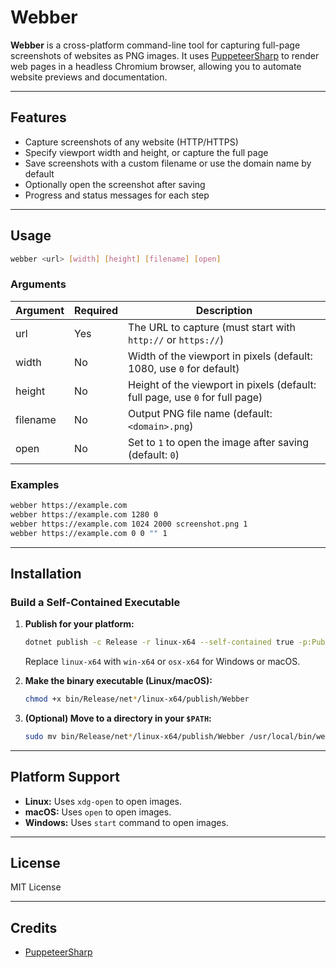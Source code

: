# Webber

**Webber** is a cross-platform command-line tool for capturing full-page screenshots of websites as PNG images. It uses [PuppeteerSharp](https://github.com/hardkoded/puppeteer-sharp) to render web pages in a headless Chromium browser, allowing you to automate website previews and documentation.

---

## Features

- Capture screenshots of any website (HTTP/HTTPS)
- Specify viewport width and height, or capture the full page
- Save screenshots with a custom filename or use the domain name by default
- Optionally open the screenshot after saving
- Progress and status messages for each step

---

## Usage

```sh
webber <url> [width] [height] [filename] [open]
```

### Arguments

| Argument   | Required | Description                                                                                  |
|------------|----------|----------------------------------------------------------------------------------------------|
| url        | Yes      | The URL to capture (must start with `http://` or `https://`)                                 |
| width      | No       | Width of the viewport in pixels (default: 1080, use `0` for default)                         |
| height     | No       | Height of the viewport in pixels (default: full page, use `0` for full page)                 |
| filename   | No       | Output PNG file name (default: `<domain>.png`)                                               |
| open       | No       | Set to `1` to open the image after saving (default: `0`)                                     |

### Examples

```sh
webber https://example.com
webber https://example.com 1280 0
webber https://example.com 1024 2000 screenshot.png 1
webber https://example.com 0 0 "" 1
```

---

## Installation

### Build a Self-Contained Executable

1. **Publish for your platform:**

   ```sh
   dotnet publish -c Release -r linux-x64 --self-contained true -p:PublishSingleFile=true
   ```

   Replace `linux-x64` with `win-x64` or `osx-x64` for Windows or macOS.

2. **Make the binary executable (Linux/macOS):**

   ```sh
   chmod +x bin/Release/net*/linux-x64/publish/Webber
   ```

3. **(Optional) Move to a directory in your `$PATH`:**

   ```sh
   sudo mv bin/Release/net*/linux-x64/publish/Webber /usr/local/bin/webber
   ```

---

## Platform Support

- **Linux:** Uses `xdg-open` to open images.
- **macOS:** Uses `open` to open images.
- **Windows:** Uses `start` command to open images.

---

## License

MIT License

---

## Credits

- [PuppeteerSharp](https://github.com/hardkoded/puppeteer-sharp)